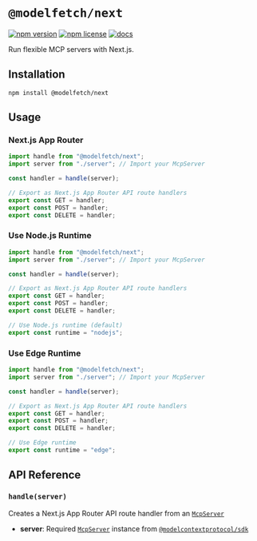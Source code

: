 # `@modelfetch/next`

[![npm version](https://img.shields.io/npm/v/@modelfetch/next.svg)](https://www.npmjs.com/package/@modelfetch/next)
[![npm license](https://img.shields.io/npm/l/@modelfetch/next.svg)](https://www.npmjs.com/package/@modelfetch/next)
[![docs](https://img.shields.io/badge/docs-modelfetch.com-blue)](https://www.modelfetch.com/docs/runtime/next)

Run flexible MCP servers with Next.js.

## Installation

```npm
npm install @modelfetch/next
```

## Usage

### Next.js App Router

```typescript
import handle from "@modelfetch/next";
import server from "./server"; // Import your McpServer

const handler = handle(server);

// Export as Next.js App Router API route handlers
export const GET = handler;
export const POST = handler;
export const DELETE = handler;
```

### Use Node.js Runtime

```typescript
import handle from "@modelfetch/next";
import server from "./server"; // Import your McpServer

const handler = handle(server);

// Export as Next.js App Router API route handlers
export const GET = handler;
export const POST = handler;
export const DELETE = handler;

// Use Node.js runtime (default)
export const runtime = "nodejs";
```

### Use Edge Runtime

```typescript
import handle from "@modelfetch/next";
import server from "./server"; // Import your McpServer

const handler = handle(server);

// Export as Next.js App Router API route handlers
export const GET = handler;
export const POST = handler;
export const DELETE = handler;

// Use Edge runtime
export const runtime = "edge";
```

## API Reference

### `handle(server)`

Creates a Next.js App Router API route handler from an [`McpServer`](https://github.com/modelcontextprotocol/typescript-sdk?tab=readme-ov-file#server)

- **server**: Required [`McpServer`](https://github.com/modelcontextprotocol/typescript-sdk?tab=readme-ov-file#server) instance from [`@modelcontextprotocol/sdk`](https://github.com/modelcontextprotocol/typescript-sdk)
